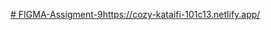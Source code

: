 [# FIGMA-Assigment-9](https://cozy-kataifi-101c13.netlify.app/)https://cozy-kataifi-101c13.netlify.app/

